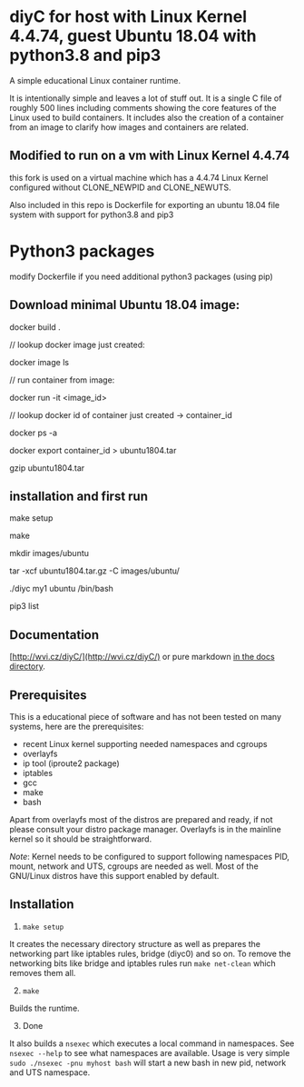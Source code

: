 # diyC for host with Linux Kernel 4.4.74, guest Ubuntu 18.04 with python3.8 and pip3

A simple educational Linux container runtime.

It is intentionally simple and leaves a lot of stuff out. It is a
single C file of roughly 500 lines including comments showing the core
features of the Linux used to build containers. It includes also the
creation of a container from an image to clarify how images and
containers are related.


## Modified to run on a vm with Linux Kernel 4.4.74

this fork is used on a virtual machine which has a 4.4.74 Linux Kernel configured without CLONE_NEWPID and CLONE_NEWUTS.

Also included in this repo is Dockerfile for exporting an ubuntu 18.04 file system with support for python3.8 and pip3

# Python3 packages
modify Dockerfile if you need additional python3 packages (using pip)


## Download minimal Ubuntu 18.04 image:
docker build .

// lookup docker image just created:

docker image ls 


// run container from image:

docker run -it <image_id>


// lookup docker id of container just created -> container_id

docker ps -a 


docker export container_id > ubuntu1804.tar

gzip ubuntu1804.tar



## installation and first run
make setup

make

mkdir images/ubuntu

tar -xcf ubuntu1804.tar.gz -C images/ubuntu/


./diyc my1 ubuntu /bin/bash

pip3 list

## Documentation

[http://wvi.cz/diyC/](http://wvi.cz/diyC/) or pure markdown
[in the docs directory](https://github.com/w-vi/diyC/blob/master/docs/index.md).


## Prerequisites

This is a educational piece of software and has not been tested on
many systems, here are the prerequisites:

- recent Linux kernel supporting needed namespaces and cgroups
- overlayfs
- ip tool (iproute2 package)
- iptables
- gcc
- make
- bash

Apart from overlayfs most of the distros are prepared and ready, if not
please consult your distro package manager. Overlayfs is in the
mainline kernel so it should be straightforward.

*Note*: Kernel needs to be configured to support following namespaces
PID, mount, network and UTS, cgroups are needed as well. Most of the GNU/Linux distros have
this support enabled by default.


## Installation

1. `make setup`

It creates the necessary directory structure as well as prepares the
networking part like iptables rules, bridge (diyc0) and so on. To
remove the networking bits like bridge and iptables rules run `make
net-clean` which removes them all.

2. `make`

Builds the runtime.

3. Done

It also builds a `nsexec` which executes a local command in namespaces. See `nsexec --help` to see what namespaces are available. Usage is very simple `sudo ./nsexec -pnu myhost bash` will start a new bash in new pid, network and UTS namespace.


